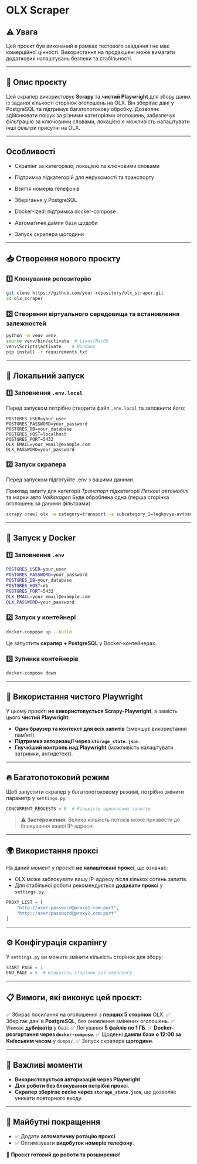 # OLX Scraper

## ⚠️ Увага
Цей проєкт був виконаний в рамках тестового завдання і не має комерційної цінності. Використання на продакшені може вимагати додаткових налаштувань безпеки та стабільності.

---

## 📌 Опис проєкту
Цей скрапер використовує **Scrapy** та **чистий Playwright** для збору даних із заданої кількості сторінок оголошень на OLX. Він зберігає дані у PostgreSQL та підтримує багатопотокову обробку. Дозволяє здійснювати пошук за різними категоріями оголошень, забезпечує фільтрацію за ключовими словами, локацією є можливість налаштувати інші фільтри присутні на OLX.

---

##  Особливості

- Скрапінг за категорією, локацією та ключовими словами

- Підтримка підкатегорій для нерухомості та транспорту

- Взяття номерів телефонів

- Зберігання у PostgreSQL

- Docker-ized: підтримка docker-compose

- Автоматичні дампи бази щодоби

- Запуск скрапера щогодини

---


## 📥 Створення нового проєкту
### 1️⃣ **Клонування репозиторію**
```bash
git clone https://github.com/your-repository/olx_scraper.git
cd olx_scraper
```

### 2️⃣ **Створення віртуального середовища та встановлення залежностей**
```bash
python -m venv venv
source venv/bin/activate  # Linux/MacOS
venv\Scripts\activate    # Windows
pip install -r requirements.txt
```

---

## 🚀 Локальний запуск

### 1️⃣ **Заповнення `.env.local`**
Перед запуском потрібно створити файл `.env.local` та заповнити його:
```
POSTGRES_USER=your_user
POSTGRES_PASSWORD=your_password
POSTGRES_DB=your_database
POSTGRES_HOST=localhost
POSTGRES_PORT=5432
OLX_EMAIL=your_email@example.com
OLX_PASSWORD=your_password
```

### 2️⃣ **Запуск скрапера**

Перед запуском підготуйте .env з вашими даними.

Приклад запиту для категорії *Транспорт* підкатегорії *Легкові автомобілі* та марки авто *Volksvagen* Буде оброблена одна (перша сторінка оголошень за даними фільтрами)

```bash
scrapy crawl olx -a category=transport -a subcategory_1=legkovye-avtomobili -a subcategory_2=volkswagen -a end_page=1 -o ads.json
```

---

## 🐳 Запуск у Docker

### 1️⃣ **Заповнення `.env`**
```bash
POSTGRES_USER=your_user
POSTGRES_PASSWORD=your_password
POSTGRES_DB=your_database
POSTGRES_HOST=db
POSTGRES_PORT=5432
OLX_EMAIL=your_email@example.com
OLX_PASSWORD=your_password
```

### 2️⃣ **Запуск у контейнері**
```bash
docker-compose up --build
```

Це запустить **скрапер + PostgreSQL** у Docker-контейнерах.

### 3️⃣ **Зупинка контейнерів**
```bash
docker-compose down
```

---

## 📌 Використання чистого Playwright
У цьому проєкті **не використовується Scrapy-Playwright**, а замість цього **чистий Playwright**:
- **Один браузер та контекст для всіх запитів** (зменшує використання пам’яті).
- **Підтримка авторизації через `storage_state.json`**.
- **Гнучкіший контроль над Playwright** (можливість налаштувати затримки, антидетект).

---

## 🔥 Багатопотоковий режим
Щоб запустити скрапер у багатопотоковому режимі, потрібно змінити параметр у `settings.py`:
```python
CONCURRENT_REQUESTS = 8  # Кількість одночасних запитів
```

> **⚠️ Застереження:** Велика кількість потоків може призвести до блокування вашої IP-адреси.

---

## 🌍 Використання проксі
На даний момент у проєкті **не налаштовані проксі**, що означає:
- OLX може заблокувати вашу IP-адресу після кількох сотень запитів.
- Для стабільної роботи рекомендується **додавати проксі** у `settings.py`.

```python
PROXY_LIST = [
    "http://user:password@proxy1.com:port",
    "http://user:password@proxy2.com:port"
]
```

---

## ⚙️ Конфігурація скрапінгу
У `settings.py` ви можете змінити кількість сторінок для збору:
```python
START_PAGE = 1
END_PAGE = 5  # Кількість сторінок для скрапінгу
```

---

## 📋 Вимоги, які виконує цей проєкт:
✅ Збирає посилання на оголошення з **перших 5 сторінок** OLX.
✅ Зберігає дані в **PostgreSQL**, без оновлення змінених оголошень.
✅ Уникає **дублікатів** у базі.
✅ Логування **5 файлів по 1 ГБ**.
✅ **Docker-розгортання через `docker-compose`**.
✅ Щоденні **дампи бази о 12:00 за Київським часом** у `dumps/`.
✅ Запуск скрапера **щогодини**.

---

## 📌 Важливі моменти
- **Використовується авторизація через Playwright**.
- **Для роботи без блокування потрібні проксі**.
- **Скрапер зберігає сесію через `storage_state.json`**, що дозволяє уникати повторного входу.

---

## 🔧 Майбутні покращення
- ✅ Додати **автоматичну ротацію проксі**.
- ✅ Оптимізувати **видобуток номерів телефону**.


🚀 **Проєкт готовий до роботи та розширення!**

